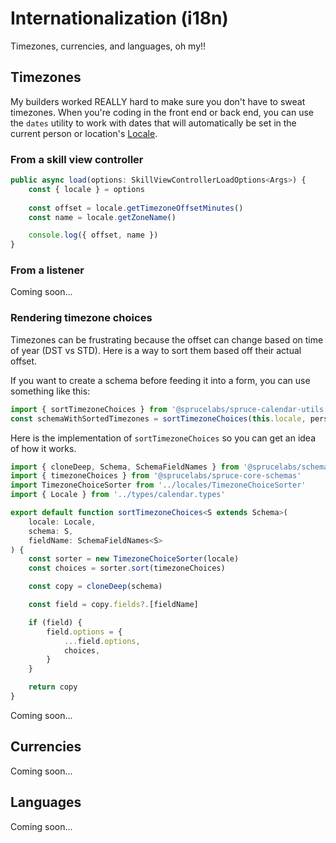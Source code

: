 # Internationalization (i18n)
Timezones, currencies, and languages, oh my!!


## Timezones

My builders worked REALLY hard to make sure you don't have to sweat timezones. When you're coding in the front end or back end, you can use the `dates` utility to work with dates that will automatically be set in the current person or location's [Locale](https://github.com/sprucelabsai/calendar-utils/blob/master/src/types/calendar.types.ts).

### From a skill view controller

```ts
public async load(options: SkillViewControllerLoadOptions<Args>) {
    const { locale } = options
    
    const offset = locale.getTimezoneOffsetMinutes()
    const name = locale.getZoneName()

    console.log({ offset, name })
}

```

### From a listener

Coming soon...

### Rendering timezone choices

Timezones can be frustrating because the offset can change based on time of year (DST vs STD). Here is a way to sort them based off their actual offset.

If you want to create a schema before feeding it into a form, you can use something like this:

```ts
import { sortTimezoneChoices } from '@sprucelabs/spruce-calendar-utils'
const schemaWithSortedTimezones = sortTimezoneChoices(this.locale, personSchema, 'timezone')

```

Here is the implementation of `sortTimezoneChoices` so you can get an idea of how it works.

```ts
import { cloneDeep, Schema, SchemaFieldNames } from '@sprucelabs/schema'
import { timezoneChoices } from '@sprucelabs/spruce-core-schemas'
import TimezoneChoiceSorter from '../locales/TimezoneChoiceSorter'
import { Locale } from '../types/calendar.types'

export default function sortTimezoneChoices<S extends Schema>(
	locale: Locale,
	schema: S,
	fieldName: SchemaFieldNames<S>
) {
	const sorter = new TimezoneChoiceSorter(locale)
	const choices = sorter.sort(timezoneChoices)

	const copy = cloneDeep(schema)

	const field = copy.fields?.[fieldName]

	if (field) {
		field.options = {
			...field.options,
			choices,
		}
	}

	return copy
}

```

Coming soon...


## Currencies

Coming soon...

## Languages

Coming soon...